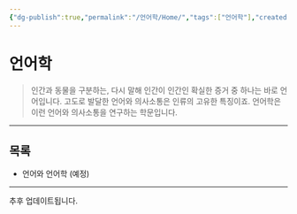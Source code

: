 ```yaml
---
{"dg-publish":true,"permalink":"/언어학/Home/","tags":["언어학"],"created":"2024-04-05T17:39:49.766+09:00","updated":"2024-05-09T15:34:06.995+09:00"}
---
```



# 언어학

> 인간과 동물을 구분하는, 다시 말해 인간이 인간인 확실한 증거 중 하나는 바로 언어입니다. 고도로 발달한 언어와 의사소통은 인류의 고유한 특징이죠. 언어학은 이런 언어와 의사소통을 연구하는 학문입니다. 

---

## 목록

+ 언어와 언어학 (예정)

---
추후 업데이트됩니다.